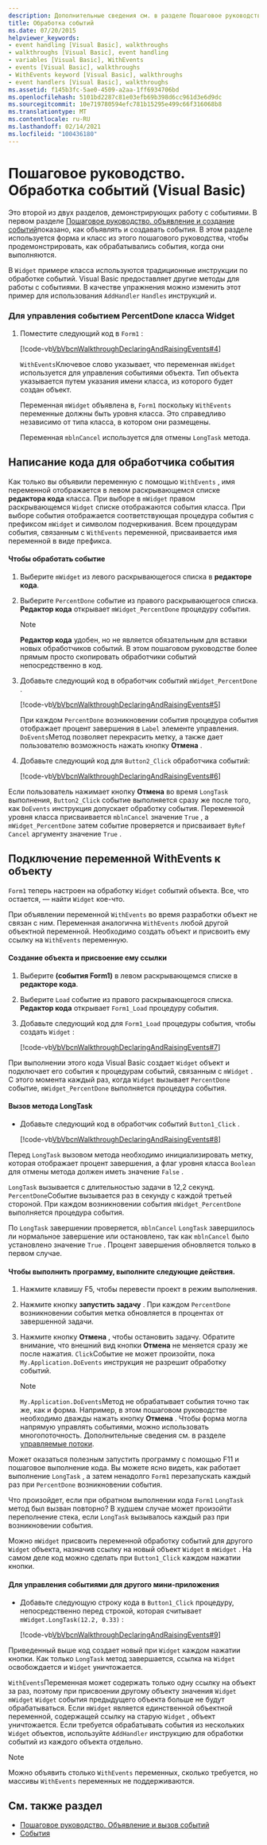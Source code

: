```yaml
---
description: Дополнительные сведения см. в разделе Пошаговое руководство. Обработка событий (Visual Basic)
title: Обработка событий
ms.date: 07/20/2015
helpviewer_keywords:
- event handling [Visual Basic], walkthroughs
- walkthroughs [Visual Basic], event handling
- variables [Visual Basic], WithEvents
- events [Visual Basic], walkthroughs
- WithEvents keyword [Visual Basic], walkthroughs
- event handlers [Visual Basic], walkthroughs
ms.assetid: f145b3fc-5ae0-4509-a2aa-1ff6934706bd
ms.openlocfilehash: 5101bd2287c81e03efb69b398d6cc961d3e6d9dc
ms.sourcegitcommit: 10e719780594efc781b15295e499c66f316068b8
ms.translationtype: MT
ms.contentlocale: ru-RU
ms.lasthandoff: 02/14/2021
ms.locfileid: "100436180"
---
```

# <a name="walkthrough-handling-events-visual-basic"></a>Пошаговое руководство. Обработка событий (Visual Basic)

Это второй из двух разделов, демонстрирующих работу с событиями. В первом разделе [Пошаговое руководство. объявление и создание событий](walkthrough-declaring-and-raising-events.md)показано, как объявлять и создавать события. В этом разделе используется форма и класс из этого пошагового руководства, чтобы продемонстрировать, как обрабатывались события, когда они выполняются.  
  
 В `Widget` примере класса используются традиционные инструкции по обработке событий. Visual Basic предоставляет другие методы для работы с событиями. В качестве упражнения можно изменить этот пример для использования `AddHandler` `Handles` инструкций и.  
  
### <a name="to-handle-the-percentdone-event-of-the-widget-class"></a>Для управления событием PercentDone класса Widget  
  
1. Поместите следующий код в `Form1` :  
  
     [!code-vb[VbVbcnWalkthroughDeclaringAndRaisingEvents#4](~/samples/snippets/visualbasic/VS_Snippets_VBCSharp/VbVbcnWalkthroughDeclaringAndRaisingEvents/VB/Form1.vb#4)]  
  
     `WithEvents`Ключевое слово указывает, что переменная `mWidget` используется для управления событиями объекта. Тип объекта указывается путем указания имени класса, из которого будет создан объект.  
  
     Переменная `mWidget` объявлена в, `Form1` поскольку `WithEvents` переменные должны быть уровня класса. Это справедливо независимо от типа класса, в котором они размещены.  
  
     Переменная `mblnCancel` используется для отмены `LongTask` метода.  
  
## <a name="writing-code-to-handle-an-event"></a>Написание кода для обработчика события  

 Как только вы объявили переменную с помощью `WithEvents` , имя переменной отображается в левом раскрывающемся списке **редактора кода** класса. При выборе в `mWidget` правом раскрывающемся `Widget` списке отображаются события класса. При выборе события отображается соответствующая процедура события с префиксом `mWidget` и символом подчеркивания. Всем процедурам события, связанным с `WithEvents` переменной, присваивается имя переменной в виде префикса.  
  
#### <a name="to-handle-an-event"></a>Чтобы обработать событие  
  
1. Выберите `mWidget` из левого раскрывающегося списка в **редакторе кода**.  
  
2. Выберите `PercentDone` событие из правого раскрывающегося списка. **Редактор кода** открывает `mWidget_PercentDone` процедуру события.  
  
    > [!NOTE]
    > **Редактор кода** удобен, но не является обязательным для вставки новых обработчиков событий. В этом пошаговом руководстве более прямым просто скопировать обработчики событий непосредственно в код.  
  
3. Добавьте следующий код в обработчик событий `mWidget_PercentDone` .  
  
     [!code-vb[VbVbcnWalkthroughDeclaringAndRaisingEvents#5](~/samples/snippets/visualbasic/VS_Snippets_VBCSharp/VbVbcnWalkthroughDeclaringAndRaisingEvents/VB/Form1.vb#5)]  
  
     При каждом `PercentDone` возникновении события процедура события отображает процент завершения в `Label` элементе управления. `DoEvents`Метод позволяет перекрасить метку, а также дает пользователю возможность нажать кнопку **Отмена** .  
  
4. Добавьте следующий код для `Button2_Click` обработчика событий:  
  
     [!code-vb[VbVbcnWalkthroughDeclaringAndRaisingEvents#6](~/samples/snippets/visualbasic/VS_Snippets_VBCSharp/VbVbcnWalkthroughDeclaringAndRaisingEvents/VB/Form1.vb#6)]  
  
 Если пользователь нажимает кнопку **Отмена** во время `LongTask` выполнения, `Button2_Click` событие выполняется сразу же после того, как `DoEvents` инструкция допускает обработку события. Переменной уровня класса присваивается `mblnCancel` значение `True` , а `mWidget_PercentDone` затем событие проверяется и присваивает `ByRef Cancel` аргументу значение `True` .  
  
## <a name="connecting-a-withevents-variable-to-an-object"></a>Подключение переменной WithEvents к объекту  

 `Form1` теперь настроен на обработку `Widget` событий объекта. Все, что остается, — найти `Widget` кое-что.  
  
 При объявлении переменной `WithEvents` во время разработки объект не связан с ним. Переменная аналогична `WithEvents` любой другой объектной переменной. Необходимо создать объект и присвоить ему ссылку на `WithEvents` переменную.  
  
#### <a name="to-create-an-object-and-assign-a-reference-to-it"></a>Создание объекта и присвоение ему ссылки  
  
1. Выберите **(события Form1)** в левом раскрывающемся списке в **редакторе кода**.  
  
2. Выберите `Load` событие из правого раскрывающегося списка. **Редактор кода** открывает `Form1_Load` процедуру события.  
  
3. Добавьте следующий код для `Form1_Load` процедуры события, чтобы создать `Widget` :  
  
     [!code-vb[VbVbcnWalkthroughDeclaringAndRaisingEvents#7](~/samples/snippets/visualbasic/VS_Snippets_VBCSharp/VbVbcnWalkthroughDeclaringAndRaisingEvents/VB/Form1.vb#7)]  
  
 При выполнении этого кода Visual Basic создает `Widget` объект и подключает его события к процедурам событий, связанным с `mWidget` . С этого момента каждый раз, когда `Widget` вызывает `PercentDone` событие, `mWidget_PercentDone` выполняется процедура события.  
  
#### <a name="to-call-the-longtask-method"></a>Вызов метода LongTask  
  
- Добавьте следующий код в обработчик событий `Button1_Click` .  
  
     [!code-vb[VbVbcnWalkthroughDeclaringAndRaisingEvents#8](~/samples/snippets/visualbasic/VS_Snippets_VBCSharp/VbVbcnWalkthroughDeclaringAndRaisingEvents/VB/Form1.vb#8)]  
  
 Перед `LongTask` вызовом метода необходимо инициализировать метку, которая отображает процент завершения, а флаг уровня класса `Boolean` для отмены метода должен иметь значение `False` .  
  
 `LongTask` вызывается с длительностью задачи в 12,2 секунд. `PercentDone`Событие вызывается раз в секунду с каждой третьей стороной. При каждом возникновении события `mWidget_PercentDone` выполняется процедура события.  
  
 По `LongTask` завершении проверяется, `mblnCancel` `LongTask` завершилось ли нормальное завершение или остановлено, так как `mblnCancel` было установлено значение `True` . Процент завершения обновляется только в первом случае.  
  
#### <a name="to-run-the-program"></a>Чтобы выполнить программу, выполните следующие действия.  
  
1. Нажмите клавишу F5, чтобы перевести проект в режим выполнения.  
  
2. Нажмите кнопку **запустить задачу** . При каждом `PercentDone` возникновении события метка обновляется в процентах от завершенной задачи.  
  
3. Нажмите кнопку **Отмена** , чтобы остановить задачу. Обратите внимание, что внешний вид кнопки **Отмена** не меняется сразу же после нажатия. `Click`Событие не может произойти, пока `My.Application.DoEvents` инструкция не разрешит обработку событий.  
  
    > [!NOTE]
    > `My.Application.DoEvents`Метод не обрабатывает события точно так же, как и форма. Например, в этом пошаговом руководстве необходимо дважды нажать кнопку **Отмена** . Чтобы форма могла напрямую управлять событиями, можно использовать многопоточность. Дополнительные сведения см. в разделе [управляемые потоки](../../../../standard/threading/index.md).
  
 Может оказаться полезным запустить программу с помощью F11 и пошаговое выполнение кода. Вы можете ясно видеть, как работает выполнение `LongTask` , а затем ненадолго `Form1` перезапускать каждый раз при `PercentDone` возникновении события.  
  
 Что произойдет, если при обратном выполнении кода `Form1` `LongTask` метод был вызван повторно? В худшем случае может произойти переполнение стека, если `LongTask` вызывалось каждый раз при возникновении события.  
  
 Можно `mWidget` присвоить переменной обработку событий для другого `Widget` объекта, назначив ссылку на новый объект `Widget` в `mWidget` . На самом деле код можно сделать при `Button1_Click` каждом нажатии кнопки.  
  
#### <a name="to-handle-events-for-a-different-widget"></a>Для управления событиями для другого мини-приложения  
  
- Добавьте следующую строку кода в `Button1_Click` процедуру, непосредственно перед строкой, которая считывает `mWidget.LongTask(12.2, 0.33)` :  
  
     [!code-vb[VbVbcnWalkthroughDeclaringAndRaisingEvents#9](~/samples/snippets/visualbasic/VS_Snippets_VBCSharp/VbVbcnWalkthroughDeclaringAndRaisingEvents/VB/Form1.vb#9)]  
  
 Приведенный выше код создает новый при `Widget` каждом нажатии кнопки. Как только `LongTask` метод завершается, ссылка на `Widget` освобождается и `Widget` уничтожается.  
  
 `WithEvents`Переменная может содержать только одну ссылку на объект за раз, поэтому при присвоении другому объекту значения `Widget` `mWidget` `Widget` события предыдущего объекта больше не будут обрабатываться. Если `mWidget` является единственной объектной переменной, содержащей ссылку на старую `Widget` , объект уничтожается. Если требуется обрабатывать события из нескольких `Widget` объектов, используйте `AddHandler` инструкцию для обработки событий из каждого объекта отдельно.  
  
> [!NOTE]
> Можно объявить столько `WithEvents` переменных, сколько требуется, но массивы `WithEvents` переменных не поддерживаются.  
  
## <a name="see-also"></a>См. также раздел

- [Пошаговое руководство. Объявление и вызов событий](walkthrough-declaring-and-raising-events.md)
- [События](index.md)
